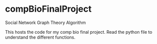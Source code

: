 # compBioFinalProject
Social Network Graph Theory Algorithm

This hosts the code for my comp bio final project. Read the python file to understand the different functions.
